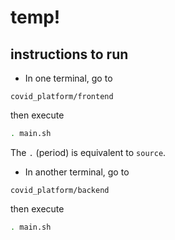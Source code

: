 # temp!

## instructions to run
- In one terminal, go to 
```
covid_platform/frontend
```
then execute 
```bash
. main.sh
```
The `.` (period) is equivalent to ```source```.
- In another terminal, go to 
```
covid_platform/backend
```
then execute
```bash
. main.sh
```